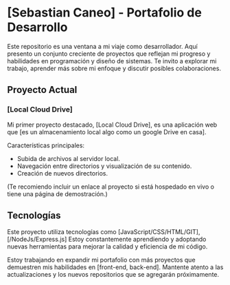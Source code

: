 

# [Sebastian Caneo] - Portafolio de Desarrollo

Este repositorio es una ventana a mi viaje como desarrollador. Aquí presento un conjunto creciente de proyectos que reflejan mi progreso y habilidades en programación y diseño de sistemas. Te invito a explorar mi trabajo, aprender más sobre mi enfoque y discutir posibles colaboraciones.

## Proyecto Actual

### [Local Cloud Drive]

Mi primer proyecto destacado, [Local Cloud Drive], es una aplicación web que [es un almacenamiento local algo como un google Drive en casa]. 

Características principales:
- Subida de archivos al servidor local.
- Navegación entre directorios y visualización de su contenido.
- Creación de nuevos directorios.

(Te recomiendo incluir un enlace al proyecto si está hospedado en vivo o tiene una página de demostración.)

## Tecnologías

Este proyecto utiliza tecnologías como [JavaScript/CSS/HTML/GIT], [/NodeJs/Express.js] Estoy constantemente aprendiendo y adoptando nuevas herramientas para mejorar la calidad y eficiencia de mi código.

Estoy trabajando en expandir mi portafolio con más proyectos que demuestren mis habilidades en [front-end, back-end]. Mantente atento a las actualizaciones y los nuevos repositorios que se agregarán próximamente.

